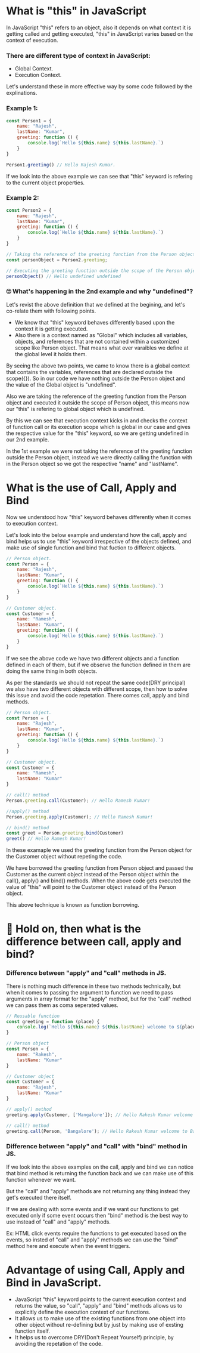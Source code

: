 # What is "this" in JavaScript
In JavaScript "this" refers to an object, also it depends on what context it is getting called and getting executed, "this" in JavaScript varies based on the context of execution.

### There are different type of context in JavaScript:
- Global Context.
- Execution Context.


Let's understand these in more effective way by some code followed by the explinations.
### Example 1:
```javascript
const Person1 = {
    name: "Rajesh",
    lastName: "Kumar",
    greeting: function () {
        console.log(`Hello ${this.name} ${this.lastName}.`)
    }
}

Person1.greeting() // Hello Rajesh Kumar.
```
If we look into the above example we can see that "this" keyword is refering to the current object  properties.

### Example 2: 

```javascript
const Person2 = {
    name: "Rajesh",
    lastName: "Kumar",
    greeting: function () {
        console.log(`Hello ${this.name} ${this.lastName}.`)
    }
}

// Taking the reference of the greeting function from the Person object.
const personObject = Person2.greeting;

// Executing the greeting function outside the scope of the Person object.
personObject() // Hello undefined undefined
```
### :roll_eyes: What's happening in the 2nd example and why "undefined"?

Let's revist the above definition that we defined at the begining, and let's co-relate them with following points.
- We know that "this" keyword behaves differently based upon the context it is getting executed.
- Also there is a context named as "Global" which includes all variables, objects, and references that are not contained within a customized scope like Person object. That means what ever varaibles we define at the global level it holds them.

By seeing the above two points, we came to know there is a global context that contains the variables, references that are declared outside the scope({}). So in our code we have nothing outside the Person object and the value of the Global object is "undefined". 

Also we are taking the reference of the greeting function from the Person object and executed it outside the scope of Person object, this means now our "this" is refering to global object which is undefined. 

By this we can see that execution context kicks in and checks the context of function call or its execution scope which is global in our case and gives the respective value for the "this" keyword, so we are getting undefined in our 2nd example.

In the 1st example we were not taking the reference of the greeting function outside the Person object, instead we were directly calling the function with in the Person object so we got the respective "name" and "lastName".


# What is the use of Call, Apply and Bind
Now we understood how "this" keyword behaves differently when it comes to execution context.

Let's look into the below example and understand how the call, apply and bind helps us to use "this" keyword irrespective of the objects defined, and make use of single function and bind that fuction to different objects.

```javascript
// Person object.
const Person = {
    name: "Rajesh",
    lastName: "Kumar",
    greeting: function () {
        console.log(`Hello ${this.name} ${this.lastName}.`)
    }
}

// Customer object.
const Customer = {
    name: "Ramesh",
    lastName: "Kumar",
    greeting: function () {
        console.log(`Hello ${this.name} ${this.lastName}.`)
    }
}
```
If we see the above code we have two different objects and a function defined in each of them, but if we observe the function defined in them are doing the same thing in both objects.

As per the standards we should not repeat the same code(DRY principal) we also have two different objects with different scope, then how to solve this issue and avoid the code repetation. There comes call, apply and bind methods.

```javascript
// Person object.
const Person = {
    name: "Rajesh",
    lastName: "Kumar",
    greeting: function () {
        console.log(`Hello ${this.name} ${this.lastName}.`)
    }
}

// Customer object.
const Customer = {
    name: "Ramesh",
    lastName: "Kumar"
}

// call() method
Person.greeting.call(Customer); // Hello Ramesh Kumar!

//apply() method
Person.greeting.apply(Customer); // Hello Ramesh Kumar!

// bind() method
const greet = Person.greeting.bind(Customer)
greet() // Hello Ramesh Kumar!
```

In these examaple we used the greeting function from the Person object for the Customer object without repeting the code.

We have borrowed the greeting function from Person object and passed the Customer as the current object instead of the Person object within the call(), apply() and bind() methods. When the above code gets executed the value of "this" will point to the Customer object instead of the Person object.

This above technique is known as function borrowing.

# :raised_eyebrow: Hold on, then what is the difference between call, apply and bind?

### Difference between "apply" and "call" methods in JS.

There is nothing much difference in these two methods technically, but when it comes to passing the argument to function we need to pass arguments in array format for the "apply" method, but for the "call" method we can pass them as coma seperated values.

```JavaScript
// Reusable function
const greeting = function (place) {
    console.log(`Hello ${this.name} ${this.lastName} welcome to ${place}`);
}

// Person object
const Person = {
    name: "Rakesh",
    lastName: "Kumar"
}

// Customer object
const Customer = {
    name: "Rajesh",
    lastName: "Kumar"
}

// apply() method
greeting.apply(Customer, ['Mangalore']); // Hello Rakesh Kumar welcome to Bangalore

// call() method
greeting.call(Person, 'Bangalore'); // Hello Rakesh Kumar welcome to Bangalore
```

### Difference between "apply" and "call" with "bind" method in JS.
If we look into the above examples on the call, apply and bind we can notice that bind method is returning the function back and we can make use of this function whenever we want.

But the "call" and "apply" methods are not returning any thing instead they get's executed there itself.

If we are dealing with some events and if we want our functions to get executed only if some event occurs then "bind" method is the best way to use instead of "call" and "apply" methods.

Ex: HTML click events require the functions to get executed based on the events, so insted of "call" and "apply" methods we can use the "bind" method here and execute when the event triggers.

# Advantage of using Call, Apply and Bind in JavaScript.
- JavaScript "this" keyword points to the current execution context and returns the value, so "call", "apply" and "bind" methods allows us to explicitly define the execution context of our functions.
- It allows us to make use of the existing functions from one object into other object without re-defining but by just by making use of exsting function itself.
- It helps us to overcome DRY(Don't Repeat Yourself) principle, by avoiding the repetation of the code. 